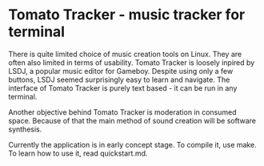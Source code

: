 Tomato Tracker - music tracker for terminal
===========================================

There is quite limited choice of music creation tools on Linux. They are often
also limited in terms of usability. Tomato Tracker is loosely inpired by LSDJ,
a popular music editor for Gameboy. Despite using only a few buttons, LSDJ
seemed surprisingly easy to learn and navigate. The interface of Tomato Tracker
is purely text based - it can be run in any terminal.

Another objective behind Tomato Tracker is moderation in consumed space.
Because of that the main method of sound creation will be software synthesis.

Currently the application is in early concept stage. To compile it, use make.
To learn how to use it, read quickstart.md.
